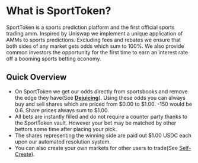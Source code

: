 # What is SportToken?

SportToken is a sports prediction platform and the first official sports trading amm. Inspired by Uniswap we implement a unique application of AMMs to sports predictions. Excluding fees and rebates we ensure that both sides of any market gets odds which sum to 100%. We also provide common investors the opportunity for the first time to earn an interest rate off a booming sports betting economy. 

## Quick Overview 

- On SportToken we get our odds directly from sportsbooks and remove the edge they have(See [**Dejuicing**](https://docs.sporttoken.app/sports-betting/dejuicing)). Using these odds you can always buy and sell shares which are priced from \$0.00 to \$1.00. -150 would be 0.6. Share prices always sum to \$1.00.
- All bets are instantly filled and do not require a counter party thanks to the SportToken vault. However your bet may be matched by other bettors some time after placing your pick. 
- The shares representing the winning side are paid out \$1.00 USDC each upon our automated resolution system. 
- You can also create your own markets for other users to trade(See [Self-Create](https://docs.sporttoken.app/scm/v1-betting)).